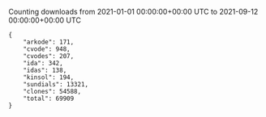 
Counting downloads from 2021-01-01 00:00:00+00:00 UTC to 2021-09-12 00:00:00+00:00 UTC

```
{
    "arkode": 171,
    "cvode": 948,
    "cvodes": 207,
    "ida": 342,
    "idas": 138,
    "kinsol": 194,
    "sundials": 13321,
    "clones": 54588,
    "total": 69909
}
```

